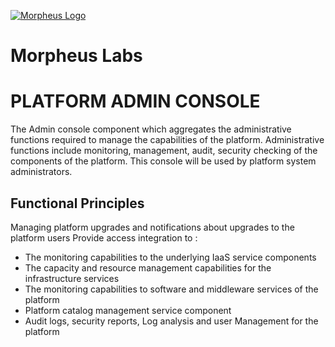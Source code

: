 [![Morpheus Logo](https://media.licdn.com/mpr/mpr/shrink_200_200/AAIA_wDGAAAAAQAAAAAAAAv9AAAAJDBhZWVmYmI2LWEwOTAtNGU4Ny1iNjhmLThjMjUxODE4NjcyOQ.png)](http://morpheuslabs.io/)
# Morpheus Labs

# PLATFORM ADMIN CONSOLE
The Admin console component which aggregates the administrative functions required to manage the capabilities of the platform. Administrative functions include monitoring, management, audit, security checking of the components of the platform. This console will be used by platform system administrators.

## Functional Principles
Managing platform upgrades and notifications about upgrades to the platform users Provide access integration to :

  - The monitoring capabilities to the underlying IaaS service components
  - The capacity and resource management capabilities for the   infrastructure services
  - The monitoring capabilities to software and middleware services of the platform
  - Platform catalog management service component
  - Audit logs, security reports, Log analysis and user Management for the platform
